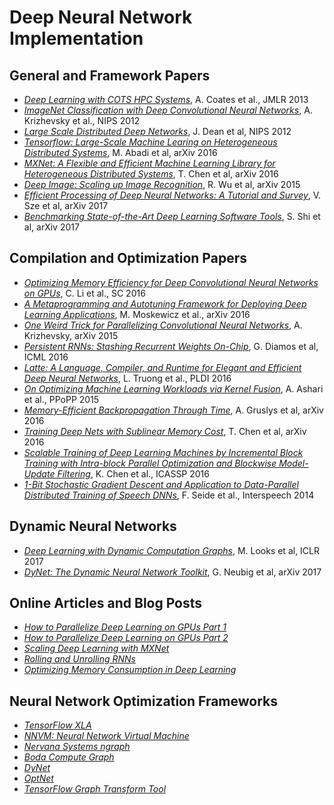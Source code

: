 # Deep Neural Network Implementation

## General and Framework Papers

* [_Deep Learning with COTS HPC Systems_](http://www.jmlr.org/proceedings/papers/v28/coates13.pdf), A. Coates et al., JMLR 2013
* [_ImageNet Classification with Deep Convolutional Neural Networks_](https://papers.nips.cc/paper/4824-imagenet-classification-with-deep-convolutional-neural-networks.pdf), A. Krizhevsky et al., NIPS 2012
* [_Large Scale Distributed Deep Networks_](http://research.google.com/archive/large_deep_networks_nips2012.html), J. Dean et al, NIPS 2012
* [_Tensorflow: Large-Scale Machine Learing on Heterogeneous Distributed Systems_](https://arxiv.org/abs/1603.04467), M. Abadi et al, arXiv 2016
* [_MXNet: A Flexible and Efficient Machine Learning Library for Heterogeneous Distributed Systems_](https://arxiv.org/abs/1512.01274), T. Chen et al, arXiv 2016
* [_Deep Image: Scaling up Image Recognition_](https://arxiv.org/vc/arxiv/papers/1501/1501.02876v1.pdf), R. Wu et al, arXiv 2015
* [_Efficient Processing of Deep Neural Networks: A Tutorial and Survey_](https://arxiv.org/abs/1703.09039), V. Sze et al, arXiv 2017
* [_Benchmarking State-of-the-Art Deep Learning Software Tools_](https://arxiv.org/abs/1608.07249), S. Shi et al, arXiv 2017

## Compilation and Optimization Papers

* [_Optimizing Memory Efficiency for Deep Convolutional Neural Networks on GPUs_](https://arxiv.org/pdf/1610.03618v1.pdf), C. Li et al., SC 2016
* [_A Metaprogramming and Autotuning Framework for Deploying Deep Learning Applications_](https://arxiv.org/abs/1611.06945), M. Moskewicz et al., arXiv 2016
* [_One Weird Trick for Parallelizing Convolutional Neural Networks_](https://arxiv.org/abs/1404.5997), A. Krizhevsky, arXiv 2015
* [_Persistent RNNs: Stashing Recurrent Weights On-Chip_](http://jmlr.org/proceedings/papers/v48/diamos16.pdf), G. Diamos et al, ICML 2016
* [_Latte: A Language, Compiler, and Runtime for Elegant and Efficient Deep Neural Networks_](http://www.thev.net/PaulLiu/download/p209-truong.pdf), L. Truong et al., PLDI 2016
* [_On Optimizing Machine Learning Workloads via Kernel Fusion_](http://dl.acm.org/citation.cfm?id=2688521), A. Ashari et al., PPoPP 2015
* [_Memory-Efficient Backpropagation Through Time_](https://arxiv.org/abs/1606.03401), A. Gruslys et al, arXiv 2016
* [_Training Deep Nets with Sublinear Memory Cost_](https://arxiv.org/abs/1604.06174), T. Chen et al, arXiv 2016
* [_Scalable Training of Deep Learning Machines by Incremental Block Training with Intra-block Parallel Optimization and Blockwise Model-Update Filtering_](https://www.microsoft.com/en-us/research/publication/scalable-training-deep-learning-machines-incremental-block-training-intra-block-parallel-optimization-blockwise-model-update-filtering/), K. Chen et al., ICASSP 2016
* [_1-Bit Stochastic Gradient Descent and Application to Data-Parallel Distributed Training of Speech DNNs_](https://www.microsoft.com/en-us/research/publication/1-bit-stochastic-gradient-descent-and-application-to-data-parallel-distributed-training-of-speech-dnns/?from=http%3A%2F%2Fresearch.microsoft.com%2Fapps%2Fpubs%2F%3Fid%3D230137), F. Seide et al., Interspeech 2014

## Dynamic Neural Networks

* [_Deep Learning with Dynamic Computation Graphs_](https://arxiv.org/abs/1702.02181), M. Looks et al, ICLR 2017
* [_DyNet: The Dynamic Neural Network Toolkit_](https://arxiv.org/abs/1701.03980), G. Neubig et al, arXiv 2017

## Online Articles and Blog Posts

* [_How to Parallelize Deep Learning on GPUs Part 1_](http://timdettmers.com/2014/10/09/deep-learning-data-parallelism/)
* [_How to Parallelize Deep Learning on GPUs Part 2_](http://timdettmers.com/2014/11/09/model-parallelism-deep-learning/)
* [_Scaling Deep Learning with MXNet_](https://www.slideshare.net/AIFrontiers/scaling-deep-learning-with-mxnet)
* [_Rolling and Unrolling RNNs_](https://shapeofdata.wordpress.com/2016/04/27/rolling-and-unrolling-rnns/)
* [_Optimizing Memory Consumption in Deep Learning_](http://mxnet.io/architecture/note_memory.html)

## Neural Network Optimization Frameworks

* [_TensorFlow XLA_](https://www.tensorflow.org/performance/xla/)
* [_NNVM: Neural Network Virtual Machine_](https://github.com/dmlc/nnvm)
* [_Nervana Systems ngraph_](https://github.com/NervanaSystems/ngraph)
* [_Boda Compute Graph_](https://github.com/moskewcz/boda)
* [_DyNet_](https://github.com/clab/dynet)
* [_OptNet_](https://github.com/fmassa/optimize-net)
* [_TensorFlow Graph Transform Tool_](https://github.com/tensorflow/tensorflow/blob/master/tensorflow/tools/graph_transforms/README.md)
